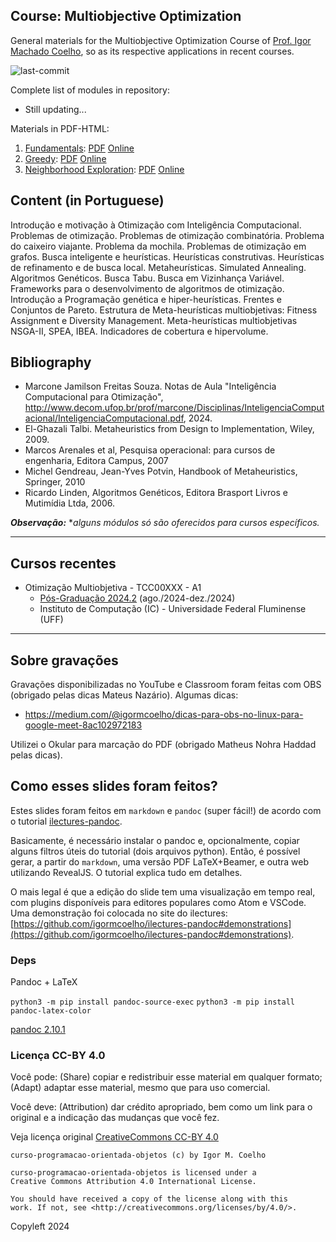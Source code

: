 ## Course: Multiobjective Optimization

General materials for the Multiobjective Optimization Course of [Prof. Igor Machado Coelho](https://igormcoelho.github.io), so as its respective applications in recent courses.

![last-commit](https://img.shields.io/github/last-commit/igormcoelho/course-multiobjective-optimization)

Complete list of modules in repository:

- Still updating...

Materials in PDF-HTML:

1. [Fundamentals](slides/1-fundamentals/1-fundamentals.md): [PDF](slides/1-fundamentals/1-fundamentals.pdf) [Online](https://igormcoelho.github.io/curso-seguranca-informacao/slides/1-fundamentals/index.html)
1. [Greedy](slides/2-greedy/2-greedy.md): [PDF](slides/2-greedy/2-greedy.pdf) [Online](https://igormcoelho.github.io/curso-seguranca-informacao/slides/2-greedy/index.html)
1. [Neighborhood Exploration](slides/3-nex/3-nex.md): [PDF](slides/3-nex/3-nex.pdf) [Online](https://igormcoelho.github.io/curso-seguranca-informacao/slides/3-nex/index.html)

## Content (in Portuguese)

Introdução e motivação à Otimização com Inteligência Computacional. Problemas de otimização.
Problemas de otimização combinatória. Problema do caixeiro viajante. Problema da mochila. Problemas
de otimização em grafos. Busca inteligente e heurísticas. Heurísticas construtivas. Heurísticas de
refinamento e de busca local. Metaheurísticas. Simulated Annealing. Algoritmos Genéticos. Busca Tabu.
Busca em Vizinhança Variável. Frameworks para o desenvolvimento de algoritmos de otimização.
Introdução a Programação genética e hiper-heurísticas. Frentes e Conjuntos de Pareto. 
Estrutura de Meta-heurísticas multiobjetivas: Fitness Assignment e Diversity Management.
Meta-heurísticas multiobjetivas NSGA-II, SPEA, IBEA. Indicadores de cobertura e hipervolume.

## Bibliography

- Marcone Jamilson Freitas Souza. Notas de Aula "Inteligência Computacional para Otimização", http://www.decom.ufop.br/prof/marcone/Disciplinas/InteligenciaComputacional/InteligenciaComputacional.pdf, 2024.
- El-Ghazali Talbi. Metaheuristics from Design to Implementation, Wiley, 2009.
- Marcos Arenales et al, Pesquisa operacional: para cursos de engenharia, Editora Campus, 2007
- Michel Gendreau, Jean-Yves Potvin, Handbook of Metaheuristics, Springer, 2010
- Ricardo Linden, Algoritmos Genéticos, Editora Brasport Livros e Mutimídia Ltda, 2006.



***Observação:*** **alguns módulos só são oferecidos para cursos específicos.*

-------

## Cursos recentes

- Otimização Multiobjetiva - TCC00XXX - A1
   * [Pós-Graduação 2024.2](./slides/0-intro-curso-uff-2024-2/0-intro-curso.pdf) (ago./2024-dez./2024)
   * Instituto de Computação (IC) - Universidade Federal Fluminense (UFF)

-------

## Sobre gravações

Gravações disponibilizadas no YouTube e Classroom foram feitas com OBS (obrigado pelas dicas Mateus Nazário). Algumas dicas:

- https://medium.com/@igormcoelho/dicas-para-obs-no-linux-para-google-meet-8ac102972183

Utilizei o Okular para marcação do PDF (obrigado Matheus Nohra Haddad pelas dicas).

## Como esses slides foram feitos?

Estes slides foram feitos em `markdown` e `pandoc` (super fácil!) de acordo com o tutorial [ilectures-pandoc](https://github.com/igormcoelho/ilectures-pandoc).

Basicamente, é necessário instalar o pandoc e, opcionalmente, copiar alguns filtros úteis do tutorial (dois arquivos python). Então, é possível gerar, a partir do `markdown`, uma versão PDF LaTeX+Beamer, e outra web utilizando RevealJS. O tutorial explica tudo em detalhes.

O mais legal é que a edição do slide tem uma visualização em tempo real, com plugins disponíveis para editores populares como Atom e VSCode.
Uma demonstração foi colocada no site do ilectures: [https://github.com/igormcoelho/ilectures-pandoc#demonstrations](https://github.com/igormcoelho/ilectures-pandoc#demonstrations).


### Deps

Pandoc + LaTeX

`python3 -m pip install pandoc-source-exec`
`python3 -m pip install pandoc-latex-color`

[pandoc 2.10.1](https://github.com/jgm/pandoc/releases/tag/2.10.1)



### Licença CC-BY 4.0

Você pode: (Share) copiar e redistribuir esse material em qualquer formato; (Adapt) adaptar esse material, mesmo que para uso comercial.

Você deve: (Attribution) dar crédito apropriado, bem como um link para o original e a indicação das mudanças que você fez.

Veja licença original [CreativeCommons CC-BY 4.0](https://creativecommons.org/licenses/by/4.0/)

```
curso-programacao-orientada-objetos (c) by Igor M. Coelho

curso-programacao-orientada-objetos is licensed under a
Creative Commons Attribution 4.0 International License.

You should have received a copy of the license along with this
work. If not, see <http://creativecommons.org/licenses/by/4.0/>.
```

Copyleft 2024

